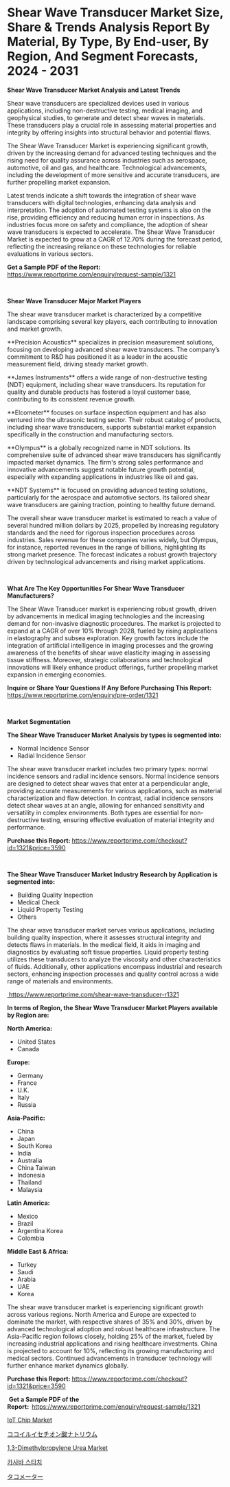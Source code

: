 <p><h1>Shear Wave Transducer Market Size, Share & Trends Analysis Report By Material, By Type, By End-user, By Region, And Segment Forecasts, 2024 - 2031</h1></p><p><strong>Shear Wave Transducer Market Analysis and Latest Trends</strong></p>
<p><p>Shear wave transducers are specialized devices used in various applications, including non-destructive testing, medical imaging, and geophysical studies, to generate and detect shear waves in materials. These transducers play a crucial role in assessing material properties and integrity by offering insights into structural behavior and potential flaws.</p><p>The Shear Wave Transducer Market is experiencing significant growth, driven by the increasing demand for advanced testing techniques and the rising need for quality assurance across industries such as aerospace, automotive, oil and gas, and healthcare. Technological advancements, including the development of more sensitive and accurate transducers, are further propelling market expansion.</p><p>Latest trends indicate a shift towards the integration of shear wave transducers with digital technologies, enhancing data analysis and interpretation. The adoption of automated testing systems is also on the rise, providing efficiency and reducing human error in inspections. As industries focus more on safety and compliance, the adoption of shear wave transducers is expected to accelerate. The Shear Wave Transducer Market is expected to grow at a CAGR of 12.70% during the forecast period, reflecting the increasing reliance on these technologies for reliable evaluations in various sectors.</p></p>
<p><strong>Get a Sample PDF of the Report:&nbsp;</strong> <a href="https://www.reportprime.com/enquiry/request-sample/1321">https://www.reportprime.com/enquiry/request-sample/1321</a></p>
<p>&nbsp;</p>
<p><strong>Shear Wave Transducer Major Market Players</strong></p>
<p><p>The shear wave transducer market is characterized by a competitive landscape comprising several key players, each contributing to innovation and market growth. </p><p>**Precision Acoustics** specializes in precision measurement solutions, focusing on developing advanced shear wave transducers. The company’s commitment to R&D has positioned it as a leader in the acoustic measurement field, driving steady market growth.</p><p>**James Instruments** offers a wide range of non-destructive testing (NDT) equipment, including shear wave transducers. Its reputation for quality and durable products has fostered a loyal customer base, contributing to its consistent revenue growth. </p><p>**Elcometer** focuses on surface inspection equipment and has also ventured into the ultrasonic testing sector. Their robust catalog of products, including shear wave transducers, supports substantial market expansion specifically in the construction and manufacturing sectors.</p><p>**Olympus** is a globally recognized name in NDT solutions. Its comprehensive suite of advanced shear wave transducers has significantly impacted market dynamics. The firm's strong sales performance and innovative advancements suggest notable future growth potential, especially with expanding applications in industries like oil and gas.</p><p>**NDT Systems** is focused on providing advanced testing solutions, particularly for the aerospace and automotive sectors. Its tailored shear wave transducers are gaining traction, pointing to healthy future demand.</p><p>The overall shear wave transducer market is estimated to reach a value of several hundred million dollars by 2025, propelled by increasing regulatory standards and the need for rigorous inspection procedures across industries. Sales revenue for these companies varies widely, but Olympus, for instance, reported revenues in the range of billions, highlighting its strong market presence. The forecast indicates a robust growth trajectory driven by technological advancements and rising market applications.</p></p>
<p>&nbsp;</p>
<p><strong>What Are The Key Opportunities For Shear Wave Transducer Manufacturers?</strong></p>
<p><p>The Shear Wave Transducer market is experiencing robust growth, driven by advancements in medical imaging technologies and the increasing demand for non-invasive diagnostic procedures. The market is projected to expand at a CAGR of over 10% through 2028, fueled by rising applications in elastography and subsea exploration. Key growth factors include the integration of artificial intelligence in imaging processes and the growing awareness of the benefits of shear wave elasticity imaging in assessing tissue stiffness. Moreover, strategic collaborations and technological innovations will likely enhance product offerings, further propelling market expansion in emerging economies.</p></p>
<p><strong>Inquire or Share Your Questions If Any Before Purchasing This Report:</strong> <a href="https://www.reportprime.com/enquiry/pre-order/1321">https://www.reportprime.com/enquiry/pre-order/1321</a></p>
<p>&nbsp;</p>
<p><strong>Market Segmentation</strong></p>
<p><strong>The Shear Wave Transducer Market Analysis by types is segmented into:</strong></p>
<p><ul><li>Normal Incidence Sensor</li><li>Radial Incidence Sensor</li></ul></p>
<p><p>The shear wave transducer market includes two primary types: normal incidence sensors and radial incidence sensors. Normal incidence sensors are designed to detect shear waves that enter at a perpendicular angle, providing accurate measurements for various applications, such as material characterization and flaw detection. In contrast, radial incidence sensors detect shear waves at an angle, allowing for enhanced sensitivity and versatility in complex environments. Both types are essential for non-destructive testing, ensuring effective evaluation of material integrity and performance.</p></p>
<p><strong>Purchase this Report:&nbsp;</strong><a href="https://www.reportprime.com/checkout?id=1321&price=3590">https://www.reportprime.com/checkout?id=1321&price=3590</a></p>
<p>&nbsp;</p>
<p><strong>The Shear Wave Transducer Market Industry Research by Application is segmented into:</strong></p>
<p><ul><li>Building Quality Inspection</li><li>Medical Check</li><li>Liquid Property Testing</li><li>Others</li></ul></p>
<p><p>The shear wave transducer market serves various applications, including building quality inspection, where it assesses structural integrity and detects flaws in materials. In the medical field, it aids in imaging and diagnostics by evaluating soft tissue properties. Liquid property testing utilizes these transducers to analyze the viscosity and other characteristics of fluids. Additionally, other applications encompass industrial and research sectors, enhancing inspection processes and quality control across a wide range of materials and environments.</p></p>
<p><a href="https://www.reportprime.com/shear-wave-transducer-r1321">&nbsp;https://www.reportprime.com/shear-wave-transducer-r1321</a></p>
<p><strong>In terms of Region, the Shear Wave Transducer Market Players available by Region are:</strong></p>
<p>
    <p> <strong> North America: </strong>
        <ul>
            <li>United States</li>
            <li>Canada</li>
        </ul>
        </p> 
    <p> <strong> Europe: </strong>
        <ul>
            <li>Germany</li>
            <li>France</li>
            <li>U.K.</li>
            <li>Italy</li>
            <li>Russia</li>
        </ul>
        </p> 
    <p> <strong> Asia-Pacific: </strong>
        <ul>
            <li>China</li>
            <li>Japan</li>
            <li>South Korea</li>
            <li>India</li>
            <li>Australia</li>
            <li>China Taiwan</li>
            <li>Indonesia</li>
            <li>Thailand</li>
            <li>Malaysia</li>
        </ul>
        </p> 
    <p> <strong> Latin America: </strong>
        <ul>
            <li>Mexico</li>
            <li>Brazil</li>
            <li>Argentina Korea</li>
            <li>Colombia</li>
        </ul>
        </p> 
    <p> <strong> Middle East & Africa: </strong>
        <ul>
            <li>Turkey</li>
            <li>Saudi</li>
            <li>Arabia</li>
            <li>UAE</li>
            <li>Korea</li>
        </ul>
    </p>
    </p>
<p><p>The shear wave transducer market is experiencing significant growth across various regions. North America and Europe are expected to dominate the market, with respective shares of 35% and 30%, driven by advanced technological adoption and robust healthcare infrastructure. The Asia-Pacific region follows closely, holding 25% of the market, fueled by increasing industrial applications and rising healthcare investments. China is projected to account for 10%, reflecting its growing manufacturing and medical sectors. Continued advancements in transducer technology will further enhance market dynamics globally.</p></p>
<p><strong>Purchase this Report: </strong><a href="https://www.reportprime.com/checkout?id=1321&price=3590">https://www.reportprime.com/checkout?id=1321&price=3590</a></p>
<p>&nbsp;<strong>Get a Sample PDF of the Report:&nbsp;&nbsp;</strong><a href="https://www.reportprime.com/enquiry/request-sample/1321">https://www.reportprime.com/enquiry/request-sample/1321</a></p>
<p><strong></strong></p>
<p><p><a href="https://www.linkedin.com/pulse/what-emerging-market-trends-iot-chip-detailed-overview-applications-jgkme?trackingId=uNIUH7kJS52yRLrOKVYIpw%3D%3D">IoT Chip Market</a></p><p><a href="https://medium.com/@lavonnedefsmc/%E3%83%8A%E3%83%88%E3%83%AA%E3%82%A6%E3%83%A0%E3%82%B3%E3%82%B3%E3%82%A4%E3%83%AB%E3%82%A4%E3%82%BB%E3%83%81%E3%82%AA%E3%83%8D%E3%83%BC%E3%83%88%E5%B8%82%E5%A0%B4%E6%A6%82%E8%A6%81-2024%E5%B9%B4%E3%81%8B%E3%82%892031%E5%B9%B4%E3%81%BE%E3%81%A7%E3%81%AE%E4%B8%96%E7%95%8C%E5%B8%82%E5%A0%B4%E3%83%88%E3%83%AC%E3%83%B3%E3%83%89%E3%81%A8%E5%B0%86%E6%9D%A5%E3%81%AE%E5%B1%95%E6%9C%9B-9b6d99994a09">ココイルイセチオン酸ナトリウム</a></p><p><a href="https://issuu.com/reportprime-2/docs/13-dimethylpropylene-urea-market-si_7628eb37582ee7">1,3-Dimethylpropylene Urea Market</a></p><p><a href="https://medium.com/@rudyswaniafgwski56664/%EA%B8%80%EB%A1%9C%EB%B2%8C-%ED%83%80%ED%94%BC%EC%98%A4%EC%B9%B4-%EC%A0%84%EB%B6%84-%EC%82%B0%EC%97%85-%EC%97%B0%EA%B5%AC-%EB%B3%B4%EA%B3%A0%EC%84%9C-%EA%B2%BD%EC%9F%81-%ED%99%98%EA%B2%BD-%EC%8B%9C%EC%9E%A5-%EA%B7%9C%EB%AA%A8-%EC%A7%80%EC%97%AD-%ED%98%84%ED%99%A9-%EB%B0%8F-%EC%A0%84%EB%A7%9D-%EC%98%88%EC%B8%A1-2024-2031-32fe960eec4c">카사바 스타치</a></p><p><a href="https://medium.com/@lavonnedefsmc/%E3%82%BF%E3%82%B3%E3%83%A1%E3%83%BC%E3%82%BF%E3%83%BC%E5%B8%82%E5%A0%B4%E3%81%AE%E5%8B%95%E5%90%91%E3%81%A8%E6%88%90%E9%95%B7%E8%A6%81%E5%9B%A0%E3%82%92%E5%88%86%E6%9E%90%E3%81%97-2024%E5%B9%B4%E3%81%8B%E3%82%892031%E5%B9%B4%E3%81%BE%E3%81%A7%E3%81%AE%E4%BA%88%E6%B8%AC%E3%82%92%E8%A1%8C%E3%81%84%E3%81%BE%E3%81%99-3f72dd993939">タコメーター</a></p></p>